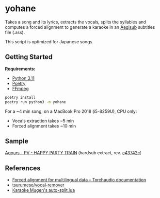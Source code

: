 # yohane

Takes a song and its lyrics, extracts the vocals, splits the syllables and computes a forced alignment to generate a karaoke in an [Aegisub](https://aegisub.org) subtitles file (.ass).

This script is optimized for Japanese songs.

## Getting Started

**Requirements:**

- [Python 3.11](https://www.python.org)
- [Poetry](https://python-poetry.org)
- [FFmpeg](https://ffmpeg.org)

```sh
poetry install
poetry run python3 -m yohane
```

For a ~4 min song, on a MacBook Pro 2018 (i5-8259U), CPU only:

- Vocals extraction takes ~5 min
- Forced alignment takes ~10 min

## Sample

[Aqours - PV - HAPPY PARTY TRAIN](https://hikari.butaishoujo.moe/v/9a11c0b1/Aqours%20-%20PV%20-%20HAPPY%20PARTY%20TRAIN.mp4) (hardsub extract, rev. [c43742c](https://github.com/Japan7/yohane/commit/c43742c1eb2ce9a86089a8d1b5fdc1fad458a91e))

## References

- [Forced alignment for multilingual data – Torchaudio documentation](https://pytorch.org/audio/stable/tutorials/forced_alignment_for_multilingual_data_tutorial.html)
- [tsurumeso/vocal-remover](https://github.com/tsurumeso/vocal-remover)
- [Karaoke Mugen's auto-split.lua](https://docs.karaokes.moe/aegisub/auto-split.lua)
